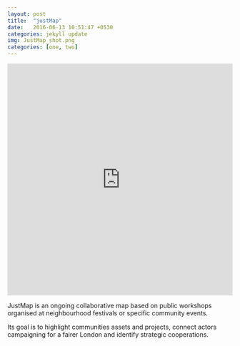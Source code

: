 ```yaml
---
layout: post
title:  "justMap"
date:   2016-06-13 10:51:47 +0530
categories: jekyll update
img: JustMap_shot.png
categories: [one, two]
---
```

<iframe width='100%' height='520' frameborder='0' src='https://justplace.carto.com/viz/57683209-6517-4bc2-9c67-a679aac75f58/embed_map' allowfullscreen webkitallowfullscreen mozallowfullscreen oallowfullscreen msallowfullscreen></iframe>

JustMap is an ongoing collaborative map based on public workshops organised at neighbourhood festivals or specific community events.

Its goal is to highlight communities assets and projects, connect actors campaigning for a fairer London and identify strategic cooperations.

